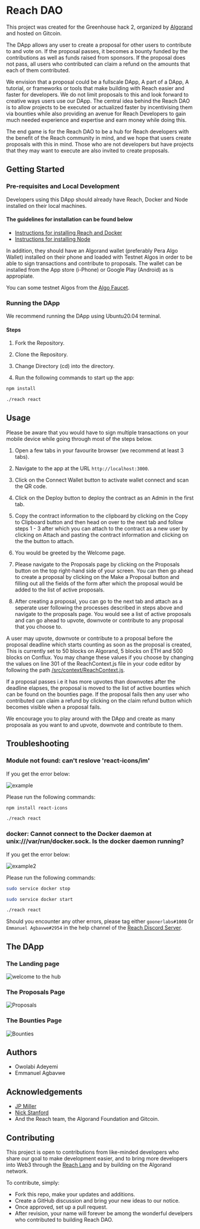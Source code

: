 # Reach DAO

This project was created for the Greenhouse hack 2, organized by [Algorand](https://www.algorand.com/) and hosted on Gitcoin.

The DApp allows any user to create a proposal for other users to contribute to and vote on. If the proposal passes, it becomes a bounty funded by the contributions as well as funds raised from sponsors. If the proposal does not pass, all users who contributed can claim a refund on the amounts that each of them contributed.  

We envision that a proposal could be a fullscale DApp, A part of a DApp, A tutorial, or frameworks or tools that make building with Reach easier and faster for developers. We do not limit proposals to this and look forward to creative ways users use our DApp.
The central idea behind the Reach DAO is to allow projects to be executed or actualized faster by incentivising them via bounties while also providing an avenue for Reach Developers to gain much needed experience and expertise and earn money while doing this.  

The end game is for the Reach DAO to be a hub for Reach developers with the benefit of the Reach community in mind, and we hope that users create proposals with this in mind.
Those who are not developers but have projects that they may want to execute are also invited to create proposals.

## Getting Started

### Pre-requisites and Local Development

Developers using this DApp should already have Reach, Docker and Node installed on their local machines.

#### The guidelines for installation can be found below

- [Instructions for installing Reach and Docker](https://docs.reach.sh/quickstart/#qs-win-install)
- [Instructions for installing Node](https://nodejs.org/en/download/)  

In addition, they should have an Algorand wallet (preferably Pera Algo Wallet) installed on their phone and loaded with Testnet Algos in order to be able to sign transactions and contribute to proposals. The wallet can be installed from the App store (i-Phone) or Google Play (Android) as is appropiate.

You can some testnet Algos from the [Algo Faucet](https://bank.testnet.algorand.network/).

### Running the DApp

We recommend running the DApp using Ubuntu20.04 terminal.

#### Steps

1. Fork the Repository.

2. Clone the Repository.

3. Change Directory (cd) into the directory.

4. Run the following commands to start up the app:  

```sh
npm install
```

```sh
./reach react
```

## Usage

Please be aware that you would have to sign multiple transactions on your mobile device while going through most of the steps below.

1. Open a few tabs in your favourite browser (we recommend at least 3 tabs).

2. Navigate to the app at the URL `http://localhost:3000`.  

3. Click on the Connect Wallet button to activate wallet connect and scan the QR code.  

4. Click on the Deploy button to deploy the contract as an Admin in the first tab.

5. Copy the contract information to the clipboard by clicking on the Copy to Clipboard button and then head on over to the next tab and follow steps 1 - 3 after which you can attach to the contract as a new user by clicking on Attach and pasting the contract information and clicking on the the button to attach.

6. You would be greeted by the Welcome page.

7. Please navigate to the Proposals page by clicking on the Proposals button on the top right-hand side of your screen. You can then go ahead to create a proposal by clicking on the Make a Proposal button and  filling out all the fields of the form after which the proposal would be added to the list of active proposals.

8. After creating a proposal, you can go to the next tab and attach as a seperate user following the processes described in steps above and navigate to the proposals page. You would see a list of active proposals and can go ahead to upvote, downvote or contribute to any proposal that you choose to.  

A user may upvote, downvote or contribute to a proposal before the proposal deadline which starts counting as soon as the proposal is created, This is currently set to 50 blocks on Algorand, 5 blocks on ETH and 500 blocks on Conflux. You may change these values if you choose by changing the values on line 301 of the ReachContext.js file in your code editor by following the path [/src/context/ReachContext.js](src/context/ReachContext.js).  

If a proposal passes i.e it has more upvotes than downvotes after the deadline elapses, the proposal is moved to the list of active bounties which can be found on the bounties page. If the proposal fails then any user who contributed can claim a refund by clicking on the claim refund button which becomes visible when a proposal fails.  

We encourage you to play around with the DApp and create as many proposala as you want to and upvote, downvote and contribute to them.  

## Troubleshooting

### Module not found: can't reslove 'react-icons/im'

If you get the error below:

![example](public/images/react-icons-error.jpeg)

Please run the following commands:  

```sh
npm install react-icons
```

```sh
./reach react
```

### docker: Cannot connect to the Docker daemon at unix:///var/run/docker.sock. Is the docker daemon running?

If you get the error below:

![example2](public/images/docker-error.png)

Please run the following commands:  

```sh
sudo service docker stop
```

```sh
sudo service docker start
```

```sh
./reach react
```

Should you encounter any other errors, please tag either `goonerlabs#1008` 0r `Emmanuel Agbavwe#2954` in the help channel of the [Reach Discord Server](https://bit.ly/3BnPyKd).  

## The DApp

### The Landing page

![welcome to the hub](public/images/landing.png)

### The Proposals Page

![Proposals](public/images/proposals.png)

### The Bounties Page

![Bounties](public/images/bounties.png)

## Authors

- Owolabi Adeyemi
- Emmanuel Agbavwe

## Acknowledgements  

- [JP Miller](https://github.com/TheChronicMonster)
- [Nick Stanford](https://github.com/nstanford5)
- And the Reach team, the Algorand Foundation and Gitcoin.

## Contributing

This project is open to contributions from like-minded developers who share our goal to make development easier, and to bring more developers into Web3 through the [Reach Lang](https://github.com/Aro1914/Reach-Lang) and by building on the Algorand network.  

To contribute, simply:

- Fork this repo, make your updates and additions.
- Create a GitHub discussion and bring your new ideas to our notice.
- Once approved, set up a pull request.
- After revision, your name will forever be among the wonderful develpers who contributed to building Reach DAO.  
